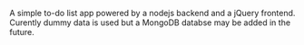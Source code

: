A simple to-do list app powered by a nodejs backend and a jQuery frontend. Curently dummy data is used but a MongoDB databse may be added in the future.
